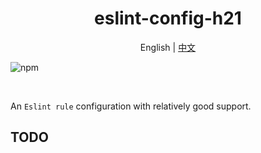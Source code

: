 <h1 align="center">eslint-config-h21</h1>
<p align="center">English | <a href="README.zh-CN.md">中文</a></p>

![npm](https://img.shields.io/npm/v/eslint-config-h21?color=%23257855)

<br>

An `Eslint rule` configuration with relatively good support.

## TODO
